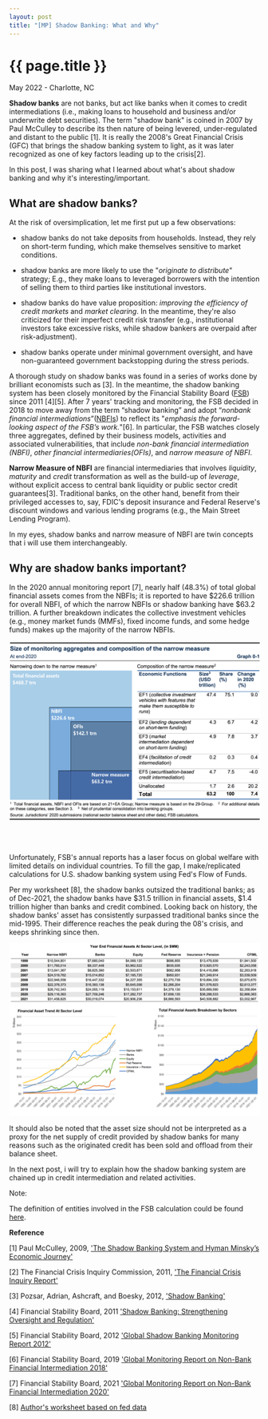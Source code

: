 ```yaml
---
layout: post
title: "[MP] Shadow Banking: What and Why"
---
```


{{ page.title }}
================

<p class="meta">May 2022 - Charlotte, NC</p>

**Shadow banks** are not banks, but act like banks when it comes to credit intermediations (i.e., making loans to household and business and/or underwrite debt securities). The term "shadow bank" is coined in 2007 by Paul McCulley to describe its then nature of being levered, under-regulated and distant to the public [1]. It is really the 2008's Great Financial Crisis (GFC) that brings the shadow banking system to light, as it was later recognized as one of key factors leading up to the crisis[2].

In this post, I was sharing what I learned about what's about shadow banking and why it's interesting/important.


## What are shadow banks?

At the risk of oversimplication, let me first put up a few observations:

* shadow banks do not take deposits from households. Instead, they rely on short-term funding, which make themselves sensitive to market conditions.  

* shadow banks are more likely to use the "*originate to distribute*" strategy; E.g., they make loans to leveraged borrowers with the intention of selling them to third parties like institutional investors.

* shadow banks do have value proposition: *improving the efficiency of credit markets* and *market clearing*. In the meantime, they're also criticized for their imperfect credit risk transfer (e.g., institutional investors take excessive risks, while shadow bankers are overpaid after risk-adjustment).

* shadow banks operate under minimal government oversight, and have non-guaranteed government backstopping during the stress periods.

A thorough study on shadow banks was found in a series of works done by brilliant economists such as [3]. In the meantime, the shadow banking system has been closely monitored by the Financial Stability Board ([FSB](https://www.fsb.org/)) since 2011 [4][5]. After 7 years' tracking and monitoring, the FSB decided in 2018 to move away from the term “shadow banking” and adopt “*nonbank financial intermediations*”([NBFIs](https://en.wikipedia.org/wiki/Non-bank_financial_institution)) to reflect its "*emphasis the forward-looking aspect of the FSB’s work.*"[6]. In particular, the FSB watches closely three aggregates, defined by their business models, activities and associated vulnerabilities, that include *non-bank financial intermediation (NBFI)*, *other financial intermediaries(OFIs)*, and *narrow measure of NBFI*.  

**Narrow Measure of NBFI** are financial intermediaries that involves *liquidity*, *maturity* and *credit* transformation as well as the build-up of *leverage*, without explicit access to central bank liquidity or public sector credit guarantees[3]. Traditional banks, on the other hand, benefit from their privileged accesses to, say, FDIC's deposit insurance and Federal Reserve's discount windows and various lending programs (e.g., the Main Street Lending Program).

In my eyes, shadow banks and narrow measure of NBFI are twin concepts that i will use them interchangeably.     


## Why are shadow banks important?

In the 2020 annual monitoring report [7], nearly half (48.3%) of total global financial assets comes from the NBFIs; it is reported to have $226.6 trillion for overall NBFI, of which the narrow NBFIs or shadow banking have $63.2 trillion. A further breakdown indicates the collective investment vehicles (e.g., money market funds (MMFs), fixed income funds, and some hedge funds) makes up the majority of the narrow NBFIs.

<a href="https://www.fsb.org/2021/12/global-monitoring-report-on-non-bank-financial-intermediation-2021/">
  <img src="/images/posts_2022-05-01/NBFIs_FSB.png">
</a>

<br><br>

Unfortunately, FSB's annual reports has a laser focus on global welfare with limited details on individual countries. To fill the gap, I make/replicated calculations for U.S. shadow banking system using Fed's Flow of Funds.

Per my worksheet [8], the shadow banks outsized the traditional banks; as of Dec-2021, the shadow banks have $31.5 trillion in financial assets, $1.4 trillion higher than banks and credit combined. Looking back on history, the shadow banks' asset has consistently surpassed traditional banks since the mid-1995. Their difference reaches the peak during the 08's crisis, and keeps shrinking since then.

<a>
  <img src="/images/posts_2022-05-01/NBFIs_FRED.png">
</a>

It should also be noted that the asset size should not be interpreted as a proxy for the net supply of credit provided by shadow banks for many reasons such as the originated credit has been sold and offload from their balance sheet.

In the next post, i will try to explain how the shadow banking system are chained up in credit intermediation and related activities.


Note:

The definition of entities involved in the FSB calculation could be found [here](https://www.oecd.org/statistics/data-collection/Guidelines-on-Non-Bank-Financial-Intermediation.pdf).

**Reference**

[1] Paul McCulley, 2009, ['The Shadow Banking System and Hyman Minsky’s Economic Journey'](https://www.pimco.com/en-us/insights/economic-and-market-commentary/global-central-bank-focus/the-shadow-banking-system-and-hyman-minskys-economic-journey/)

[2] The Financial Crisis Inquiry Commission, 2011, ['The Financial Crisis Inquiry Report'](https://www.govinfo.gov/content/pkg/GPO-FCIC/pdf/GPO-FCIC.pdf)

[3] Pozsar, Adrian, Ashcraft, and Boesky, 2012, ['Shadow Banking'](https://www.newyorkfed.org/medialibrary/media/research/staff_reports/sr458.pdf)

[4] Financial Stability Board, 2011 ['Shadow Banking: Strengthening Oversight and Regulation'](https://www.fsb.org/wp-content/uploads/r_111027a.pdf?page_moved=1)

[5] Financial Stability Board, 2012 ['Global Shadow Banking Monitoring Report 2012'](https://www.fsb.org/wp-content/uploads/r_121118c.pdf)

[6] Financial Stability Board, 2019 ['Global Monitoring Report on Non-Bank Financial Intermediation 2018'](https://www.fsb.org/wp-content/uploads/P040219.pdf)

[7] Financial Stability Board, 2021 ['Global Monitoring Report on Non-Bank Financial Intermediation 2020'](https://www.fsb.org/2021/12/global-monitoring-report-on-non-bank-financial-intermediation-2021)

[8] [Author's worksheet based on fed data](https://github.com/zhuolonghao/zhuolonghao.github.io/tree/main/_images/posts_2022-05-01)
